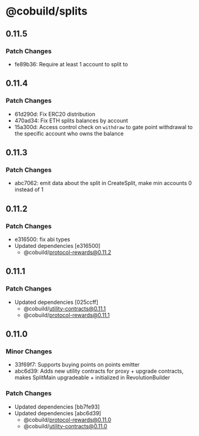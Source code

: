 # @cobuild/splits

## 0.11.5

### Patch Changes

- fe89b36: Require at least 1 account to split to

## 0.11.4

### Patch Changes

- 61d290d: Fix ERC20 distribution
- 470ad34: Fix ETH splits balances by account
- 15a300d: Access control check on `withdraw` to gate point withdrawal to the specific account who owns the balance

## 0.11.3

### Patch Changes

- abc7062: emit data about the split in CreateSplit, make min accounts 0 instead of 1

## 0.11.2

### Patch Changes

- e316500: fix abi types
- Updated dependencies [e316500]
  - @cobuild/protocol-rewards@0.11.2

## 0.11.1

### Patch Changes

- Updated dependencies [025ccff]
  - @cobuild/utility-contracts@0.11.1
  - @cobuild/protocol-rewards@0.11.1

## 0.11.0

### Minor Changes

- 33f69f7: Supports buying points on points emitter
- abc6d39: Adds new utility contracts for proxy + upgrade contracts, makes SplitMain upgradeable + initialized in RevolutionBuilder

### Patch Changes

- Updated dependencies [bb7fe93]
- Updated dependencies [abc6d39]
  - @cobuild/protocol-rewards@0.11.0
  - @cobuild/utility-contracts@0.11.0
